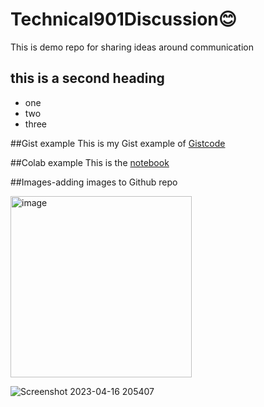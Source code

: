 # Technical901Discussion😊
This is demo repo for sharing ideas around communication


## this is a second heading

* one
* two
* three


##Gist example
This is my Gist example of [Gistcode](https://gist.github.com/abarnett1999/41f6da24444aa94a26202d524eada173)


##Colab example
This is the [notebook](https://colab.research.google.com/github/abarnett1999/technical901discussion/blob/main/Technical901discussion.ipynb)

##Images-adding images to Github repo

<img width="290" alt="image" src="https://user-images.githubusercontent.com/87715968/236985343-a9b3ef44-efe2-44f7-a68f-a1fb606595ba.png">

![Screenshot 2023-04-16 205407](https://user-images.githubusercontent.com/87715968/236985548-15249390-ee4d-41a5-94f6-e77d23a410b1.png)

